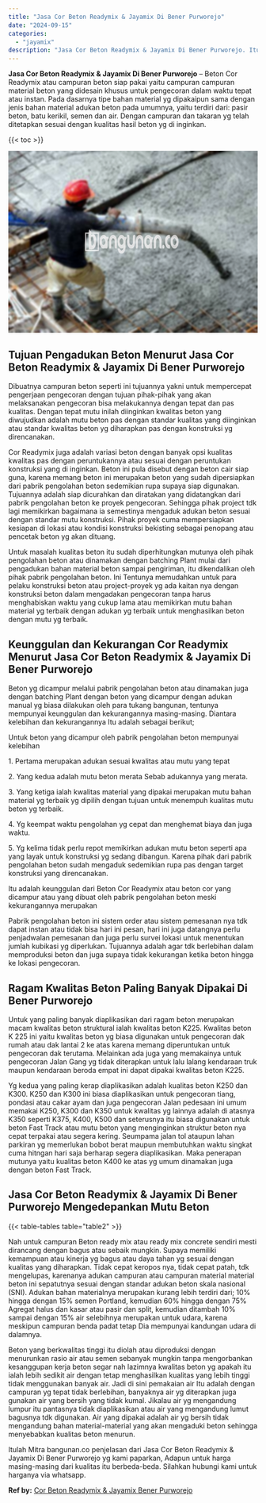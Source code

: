 ```yaml
---
title: "Jasa Cor Beton Readymix & Jayamix Di Bener Purworejo"
date: "2024-09-15"
categories: 
  - "jayamix"
description: "Jasa Cor Beton Readymix & Jayamix Di Bener Purworejo. Itulah Mitra bangunan.co penjelasan dari Jasa Cor Beton Readymix & Jayamix Di Bener Purworejo yg kami p..."
---
```


**Jasa Cor Beton Readymix & Jayamix Di Bener Purworejo** – Beton Cor Readymix atau campuran beton siap pakai yaitu campuran campuran material beton yang didesain khusus untuk pengecoran dalam waktu tepat atau instan. Pada dasarnya tipe bahan material yg dipakaipun sama dengan jenis bahan material adukan beton pada umumnya, yaitu terdiri dari: pasir beton, batu kerikil, semen dan air. Dengan campuran dan takaran yg telah ditetapkan sesuai dengan kualitas hasil beton yg di inginkan.

{{< toc >}}

![Jasa Cor Beton Readymix & Jayamix Di Bener Purworejo](/images/jasa-cor-readymix-49.png)

## Tujuan Pengadukan Beton Menurut Jasa Cor Beton Readymix & Jayamix Di Bener Purworejo

Dibuatnya campuran beton seperti ini tujuannya yakni untuk mempercepat pengerjaan pengecoran dengan tujuan pihak-pihak yang akan melaksanakan pengecoran bisa melakukannya dengan tepat dan pas kualitas. Dengan tepat mutu inilah diinginkan kwalitas beton yang diwujudkan adalah mutu beton pas dengan standar kualitas yang diinginkan atau standar kwalitas beton yg diharapkan pas dengan konstruksi yg direncanakan.

Cor Readymix juga adalah variasi beton dengan banyak opsi kualitas kwalitas pas dengan peruntukannya atau sesuai dengan peruntukan konstruksi yang di inginkan. Beton ini pula disebut dengan beton cair siap guna, karena memang beton ini merupakan beton yang sudah dipersiapkan dari pabrik pengolahan beton sedemikian rupa supaya siap digunakan. Tujuannya adalah siap dicurahkan dan diratakan yang didatangkan dari pabrik pengolahan beton ke proyek pengecoran. Sehingga pihak project tdk lagi memikirkan bagaimana ia semestinya mengaduk adukan beton sesuai dengan standar mutu konstruksi. Pihak proyek cuma mempersiapkan kesiapan di lokasi atau kondisi konstruksi bekisting sebagai penopang atau pencetak beton yg akan dituang.

Untuk masalah kualitas beton itu sudah diperhitungkan mutunya oleh pihak pengolahan beton atau dinamakan dengan batching Plant mulai dari pengadukan bahan material beton sampai pengiriman, itu dikendalikan oleh pihak pabrik pengolahan beton. Ini Tentunya memudahkan untuk para pelaku konstruksi beton atau project-proyek yg ada kaitan nya dengan konstruksi beton dalam mengadakan pengecoran tanpa harus menghabiskan waktu yang cukup lama atau memikirkan mutu bahan material yg terbaik dengan adukan yg terbaik untuk menghasilkan beton dengan mutu yg terbaik.

## Keunggulan dan Kekurangan Cor Readymix Menurut Jasa Cor Beton Readymix & Jayamix Di Bener Purworejo

Beton yg dicampur melalui pabrik pengolahan beton atau dinamakan juga dengan batching Plant dengan beton yang dicampur dengan adukan manual yg biasa dilakukan oleh para tukang bangunan, tentunya mempunyai keunggulan dan kekurangannya masing-masing. Diantara kelebihan dan kekurangannya Itu adalah sebagai berikut;

Untuk beton yang dicampur oleh pabrik pengolahan beton mempunyai kelebihan

1\. Pertama merupakan adukan sesuai kwalitas atau mutu yang tepat

2\. Yang kedua adalah mutu beton merata Sebab adukannya yang merata.

3\. Yang ketiga ialah kwalitas material yang dipakai merupakan mutu bahan material yg terbaik yg dipilih dengan tujuan untuk menempuh kualitas mutu beton yg terbaik.

4\. Yg keempat waktu pengolahan yg cepat dan menghemat biaya dan juga waktu.

5\. Yg kelima tidak perlu repot memikirkan adukan mutu beton seperti apa yang layak untuk konstruksi yg sedang dibangun. Karena pihak dari pabrik pengolahan beton sudah mengaduk sedemikian rupa pas dengan target konstruksi yang direncanakan.

Itu adalah keunggulan dari Beton Cor Readymix atau beton cor yang dicampur atau yang dibuat oleh pabrik pengolahan beton meski kekurangannya merupakan

Pabrik pengolahan beton ini sistem order atau sistem pemesanan nya tdk dapat instan atau tidak bisa hari ini pesan, hari ini juga datangnya perlu penjadwalan pemesanan dan juga perlu survei lokasi untuk menentukan jumlah kubikasi yg diperlukan. Tujuannya adalah agar tdk berlebihan dalam memproduksi beton dan juga supaya tidak kekurangan ketika beton hingga ke lokasi pengecoran.

## Ragam Kwalitas Beton Paling Banyak Dipakai Di Bener Purworejo

Untuk yang paling banyak diaplikasikan dari ragam beton merupakan macam kwalitas beton struktural ialah kwalitas beton K225. Kwalitas beton K 225 ini yaitu kwalitas beton yg biasa digunakan untuk pengecoran dak rumah atau dak lantai 2 ke atas karena memang diperuntukan untuk pengecoran dak terutama. Melainkan ada juga yang memakainya untuk pengecoran Jalan Gang yg tidak diterapkan untuk lalu lalang kendaraan truk maupun kendaraan beroda empat ini dapat dipakai kwalitas beton K225.

Yg kedua yang paling kerap diaplikasikan adalah kualitas beton K250 dan K300. K250 dan K300 ini biasa diaplikasikan untuk pengecoran tiang, pondasi atau cakar ayam dan juga pengecoran Jalan pedesaan ini umum memakai K250, K300 dan K350 untuk kwalitas yg lainnya adalah di atasnya K350 seperti K375, K400, K500 dan seterusnya itu biasa digunakan untuk beton Fast Track atau mutu beton yang menginginkan struktur beton nya cepat terpakai atau segera kering. Seumpama jalan tol ataupun lahan parkiran yg memerlukan bobot berat maupun membutuhkan waktu singkat cuma hitngan hari saja berharap segera diaplikasikan. Maka penerapan mutunya yaitu kualitas beton K400 ke atas yg umum dinamakan juga dengan beton Fast Track.

## Jasa Cor Beton Readymix & Jayamix Di Bener Purworejo Mengedepankan Mutu Beton

{{< table-tables table="table2" >}}

Nah untuk campuran Beton ready mix atau ready mix concrete sendiri mesti dirancang dengan bagus atau sebaik mungkin. Supaya memiliki kemampuan atau kinerja yg bagus atau daya tahan yg sesuai dengan kualitas yang diharapkan. Tidak cepat keropos nya, tidak cepat patah, tdk mengelupas, karenanya adukan campuran atau campuran material material beton ini sepatutnya sesuai dengan standar adukan beton skala nasional (SNI). Adukan bahan materialnya merupakan kurang lebih terdiri dari; 10% hingga dengan 15% semen Portland, kemudian 60% hingga dengan 75% Agregat halus dan kasar atau pasir dan split, kemudian ditambah 10% sampai dengan 15% air selebihnya merupakan untuk udara, karena meskipun campuran benda padat tetap Dia mempunyai kandungan udara di dalamnya.

Beton yang berkwalitas tinggi itu diolah atau diproduksi dengan menurunkan rasio air atau semen sebanyak mungkin tanpa mengorbankan kesanggupan kerja beton segar nah lazimnya kwalitas beton yg apakah itu ialah lebih sedikit air dengan tetap menghasilkan kualitas yang lebih tinggi tidak menggunakan banyak air. Jadi di sini pemakaian air Itu adalah dengan campuran yg tepat tidak berlebihan, banyaknya air yg diterapkan juga gunakan air yang bersih yang tidak kumal. Jikalau air yg mengandung lumpur itu pantasnya tidak diaplikasikan atau air yang mengandung lumut bagusnya tdk digunakan. Air yang dipakai adalah air yg bersih tidak mengandung bahan material-material yang akan mengaduki beton sehingga menyebabkan kualitas beton menurun.

Itulah Mitra bangunan.co penjelasan dari Jasa Cor Beton Readymix & Jayamix Di Bener Purworejo yg kami paparkan, Adapun untuk harga masing-masing dari kualitas itu berbeda-beda. Silahkan hubungi kami untuk harganya via whatsapp.

**Ref by:** [Cor Beton Readymix & Jayamix Bener Purworejo](https://id.wikipedia.org/wiki/Cor)
